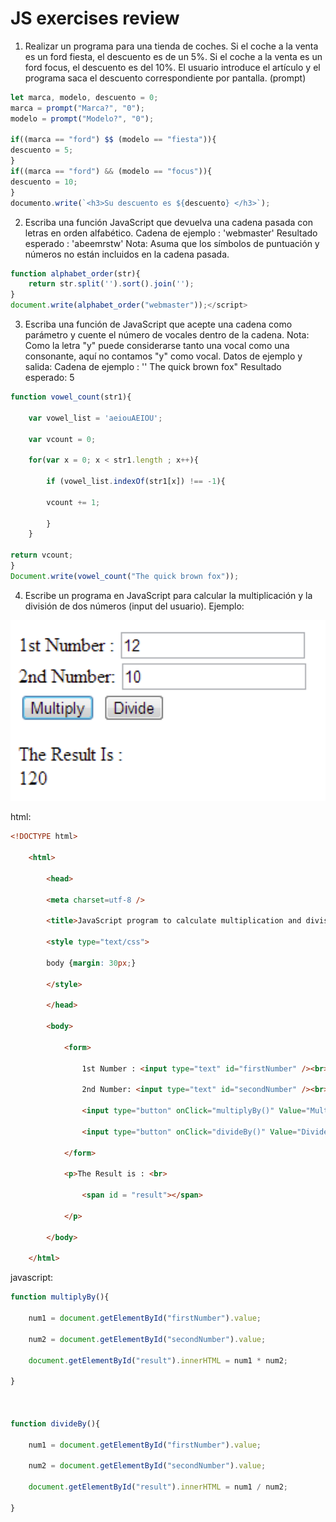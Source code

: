 # JS exercises review
1. Realizar un programa para una tienda de coches. Si el coche a la venta es un ford fiesta, el descuento es de un 5%. Si el coche a la venta es un ford focus, el descuento es del 10%. 
	El usuario introduce el artículo y el programa saca el descuento correspondiente por pantalla. (prompt)

```javascript
let marca, modelo, descuento = 0;
marca = prompt("Marca?", "0");
modelo = prompt("Modelo?", "0");

if((marca == "ford") $$ (modelo == "fiesta")){
descuento = 5;
}
if((marca == "ford") && (modelo == "focus")){
descuento = 10;
}
documento.write(`<h3>Su descuento es ${descuento} </h3>`);
```

2. Escriba una función JavaScript que devuelva una cadena pasada con letras en orden alfabético. Cadena de ejemplo : 'webmaster' 
	Resultado esperado : 'abeemrstw' 
	Nota: Asuma que los símbolos de puntuación y números no están incluidos en la cadena pasada.
```javascript
function alphabet_order(str){  
	return str.split('').sort().join('');
} 
document.write(alphabet_order("webmaster"));</script>
```

3. Escriba una función de JavaScript que acepte una cadena como parámetro y cuente el número de vocales dentro de la cadena. 
	Nota: Como la letra "y" puede considerarse tanto una vocal como una consonante, aquí no contamos "y" como vocal. 
	Datos de ejemplo y salida: Cadena de ejemplo : '' The quick brown fox"
	Resultado esperado: 5
```javascript
function vowel_count(str1){

	var vowel_list = 'aeiouAEIOU';
	
	var vcount = 0;

	for(var x = 0; x < str1.length ; x++){
	
		if (vowel_list.indexOf(str1[x]) !== -1){
	
		vcount += 1;
	
		}
	}

return vcount;
}
Document.write(vowel_count("The quick brown fox"));
```

4. Escribe un programa en JavaScript para calcular la multiplicación y la división de dos números (input del usuario). Ejemplo:

![imgExercise](img/imgexercise.png)

html: 

```html
<!DOCTYPE html>

	<html>
	
		<head>
		
		<meta charset=utf-8 />
		
		<title>JavaScript program to calculate multiplication and division of two numbers </title>
		
		<style type="text/css">
		
		body {margin: 30px;}
		
		</style>
		
		</head>
	
		<body>
		
			<form>
			
				1st Number : <input type="text" id="firstNumber" /><br>
				
				2nd Number: <input type="text" id="secondNumber" /><br>
			
				<input type="button" onClick="multiplyBy()" Value="Multiply" />
			
				<input type="button" onClick="divideBy()" Value="Divide" />
			
			</form>
		
			<p>The Result is : <br>
			
				<span id = "result"></span>
			
			</p>
		
		</body>
	
	</html>
```

javascript:

```javascript
function multiplyBy(){

	num1 = document.getElementById("firstNumber").value;
	
	num2 = document.getElementById("secondNumber").value;
	
	document.getElementById("result").innerHTML = num1 * num2;

}

  

function divideBy(){

	num1 = document.getElementById("firstNumber").value;
	
	num2 = document.getElementById("secondNumber").value;
	
	document.getElementById("result").innerHTML = num1 / num2;

}
```
